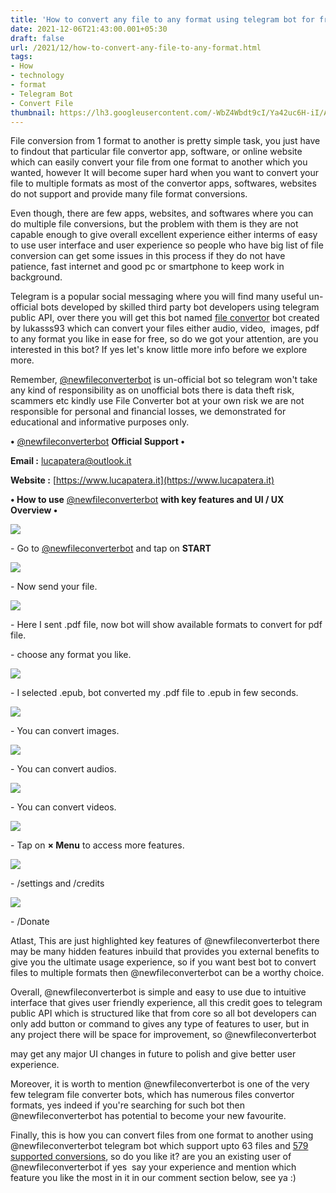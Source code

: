 ```yaml
---
title: 'How to convert any file to any format using telegram bot for free.'
date: 2021-12-06T21:43:00.001+05:30
draft: false
url: /2021/12/how-to-convert-any-file-to-any-format.html
tags: 
- How
- technology
- format
- Telegram Bot
- Convert File
thumbnail: https://lh3.googleusercontent.com/-WbZ4Wbdt9cI/Ya42uc6H-iI/AAAAAAAAHu4/n14SIeoEO9EP6HYkjxFoQ_A6eCs1hQP7ACNcBGAsYHQ/s1600/1638807221083217-0.png
---
```


  

File conversion from 1 format to another is pretty simple task, you just have to findout that particular file convertor app, software, or online website which can easily convert your file from one format to another which you wanted, however It will become super hard when you want to convert your file to multiple formats as most of the convertor apps, softwares, websites do not support and provide many file format conversions.

  

Even though, there are few apps, websites, and softwares where you can do multiple file conversions, but the problem with them is they are not capable enough to give overall excellent experience either interms of easy to use user interface and user experience so people who have big list of file conversion can get some issues in this process if they do not have patience, fast internet and good pc or smartphone to keep work in background.

  

Telegram is a popular social messaging where you will find many useful un-official bots developed by skilled third party bot developers using telegram public API, over there you will get this bot named [file convertor](http://t.me/newfileconverterbot) bot created by lukasss93 which can convert your files either audio, video,  images, pdf to any format you like in ease for free, so do we got your attention, are you interested in this bot? If yes let's know little more info before we explore more.

  

Remember, [@newfileconverterbot](http://@newfileconverterbot) is un-official bot so telegram won't take any kind of responsibility as on unofficial bots there is data theft risk, scammers etc kindly use File Converter bot at your own risk we are not responsible for personal and financial losses, we demonstrated for educational and informative purposes only.

  

**•** [@newfileconverterbot](http://t.me/newfileconverterbot) **Official Support •**

**Email :** [lucapatera@outlook.it](mailto:lucapatera@outlook.it)

**Website :** [https://www.lucapatera.it](https://www.lucapatera.it)

  

**• How to use** [@newfileconverterbot](http://t.me/newfileconverterbot) **with key features and UI / UX Overview •**

  

 ![](https://lh3.googleusercontent.com/-4_2RTsANjxY/Ya42tIbP4oI/AAAAAAAAHu0/ct8jrGEmxCsj6Vv-8-l-OV8GDXFuCLR5ACNcBGAsYHQ/s1600/1638807216299156-1.png) 

  

\- Go to [@newfileconverterbot](http://t.me/newfileconverterbot) and tap on **START**

 **![](https://lh3.googleusercontent.com/-Gjd9f59xsTU/Ya42r0B7BaI/AAAAAAAAHuw/8IfresK_eyYNte_N3Yhu1PWSXP3Fx92pwCNcBGAsYHQ/s1600/1638807211331561-2.png)** 

\- Now send your file.  

  

 ![](https://lh3.googleusercontent.com/-unIDdQaKjco/Ya42q3CzzFI/AAAAAAAAHus/qk5slUjUyr4Tr8JCJlMN_S4-xcELsa_8ACNcBGAsYHQ/s1600/1638807207069049-3.png) 

  

\- Here I sent .pdf file, now bot will show available formats to convert for pdf file.

  

\- choose any format you like.

  

 ![](https://lh3.googleusercontent.com/-75rZ6rrGxIo/Ya42pnu2GUI/AAAAAAAAHuo/sP2UDWQ5aR4QuI8m4kzl10kpDPa4SoQvwCNcBGAsYHQ/s1600/1638807202669920-4.png) 

  

\- I selected .epub, bot converted my .pdf file to .epub in few seconds.

  

 ![](https://lh3.googleusercontent.com/-gGzhsGNn10s/Ya42ovXugGI/AAAAAAAAHuk/-0uE_G_W8_8u_SwRiuTrMVstJm27LPhOACNcBGAsYHQ/s1600/1638807198272904-5.png) 

  

\- You can convert images.

  

 ![](https://lh3.googleusercontent.com/-IjlGOs2uQwU/Ya42ndgj4uI/AAAAAAAAHug/0rNjtcIz64Ial8yzyxEgkhkHXqN3zK01gCNcBGAsYHQ/s1600/1638807193139144-6.png) 

  

\- You can convert audios.

  

 ![](https://lh3.googleusercontent.com/-ArKf6SJ6qX0/Ya42mE-eViI/AAAAAAAAHuc/fggGngXRNBkNzUZuQFZ2P5OutNEzPxVFwCNcBGAsYHQ/s1600/1638807188370435-7.png) 

  

\- You can convert videos.

  

 ![](https://lh3.googleusercontent.com/-JjwgDS7WMu8/Ya42k0FFehI/AAAAAAAAHuY/OlU59sJJCYwak6xg7W51lTqZwPGjct1-wCNcBGAsYHQ/s1600/1638807183068805-8.png) 

  

\- Tap on **× Menu** to access more features.

  

 ![](https://lh3.googleusercontent.com/-UvhiNX8iHx8/Ya42jvPDnEI/AAAAAAAAHuU/wOq7NELl4gwy3RCpSE0jg8ppF8FPH01FgCNcBGAsYHQ/s1600/1638807178615575-9.png) 

  

\- /settings and /credits

  

 ![](https://lh3.googleusercontent.com/-ahufJ7Fw_d4/Ya42ivD4aLI/AAAAAAAAHuQ/y_1b6VKEEAQ0S8jS2-OrJbtJljAoqvtIwCNcBGAsYHQ/s1600/1638807173929270-10.png) 

  

\- /Donate

  

Atlast, This are just highlighted key features of @newfileconverterbot there may be many hidden features inbuild that provides you external benefits to give you the ultimate usage experience, so if you want best bot to convert files to multiple formats then @newfileconverterbot can be a worthy choice.

  

Overall, @newfileconverterbot is simple and easy to use due to intuitive interface that gives user friendly experience, all this credit goes to telegram public API which is structured like that from core so all bot developers can only add button or command to gives any type of features to user, but in any project there will be space for improvement, so @newfileconverterbot

may get any major UI changes in future to polish and give better user experience.

  

Moreover, it is worth to mention @newfileconverterbot is one of the very few telegram file converter bots, which has numerous files convertor formats, yes indeed if you're searching for such bot then @newfileconverterbot has potential to become your new favourite.

  

Finally, this is how you can convert files from one format to another using @newfileconverterbot telegram bot which support upto 63 files and [579 supported conversions](https://telegra.ph/Supported-Conversions--NewFileConverterBot-09-17), so do you like it? are you an existing user of @newfileconverterbot if yes  say your experience and mention which feature you like the most in it in our comment section below, see ya :)